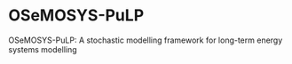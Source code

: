 # OSeMOSYS-PuLP
OSeMOSYS-PuLP: A stochastic modelling framework for long-term energy systems modelling
